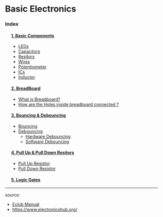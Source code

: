 <style
  type="text/css">
  a{
    alink:blue;
    link:red;
  }
  .index{
    margin-left:20px;
  }
</style>
# Basic Electronics

### Index 
<div class = "index">

####  [1. Basic Components](/Components.md)


* [LEDs](/Components.md#LEDs)
* [Capacitors](/Components.md#Capacitors)
* [Resitors](/Components.md#Resitors)
* [Wires](/Components.md#Wires)
* [Potentiometer](/Components.md#Potentiometer)
* [ICs](/Components.md#ICs)
* [Inductor](/Components.md#Inductor)
####  [2. BreadBoard](/BreadBoard.md)

* [What is Breadboard?](/BreadBoard.md#What%20is%20a%20BreadBoard%20?)
* [How are the Holes inside breadboard connected ?](/BreadBoard.md#How-are-the-Holes-inside-breadboard-connected-?) 


#### [3. Bouncing & Debouncing](/Bouncing.md)
* [Bouncing](/Bouncing.md#Bouncing)
* [Debouncing](/Bouncing.md#Debouncing)
  * [Hardware Debouncing](/Bouncing.md#Hardware-Debouncing)
  * [Software Debouncing](/Bouncing.md#Software-Debouncing)
####  [4. Pull Up & Pull Down Resitors](/Pull%20UP&Down.md)
  * [Pull Up Resistor](/Pull%20UP&Down.md#Pull-Up-Resistor)
  * [Pull Down Resistor](/Pull%20UP&Down.md#Pull-Down-Resistor)
####  [5. Logic Gates](/LogicGates.md)
</div>

  <hr>
  
source:
  * [Eclub Manual](/handbook/handbook.pdf)
  * https://www.electronicshub.org/
  <!-- <hr> -->
